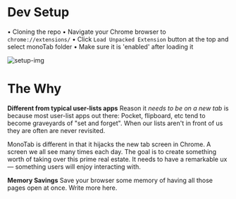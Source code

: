 

# Dev Setup
• Cloning the repo
• Navigate your Chrome browser to `chrome://extensions/`
• Click `Load Unpacked Extension` button at the top and select monoTab folder
• Make sure it is 'enabled' after loading it

![setup-img](http://d.pr/i/2hHO)

# The Why

**Different from typical user-lists apps**
Reason it _needs to be on a new tab_ is because most user-list apps out there:
Pocket, flipboard, etc tend to become graveyards of "set and forget". When our lists
aren't in front of us they are often are never revisited.

MonoTab is different in that it hijacks the new tab screen in Chrome. A screen
we all see many times each day. The goal is to create something worth of taking over this
prime real estate. It needs to have a remarkable ux — something users will enjoy interacting with.

**Memory Savings**
Save your browser some memory of having all those pages open at once. Write more here.